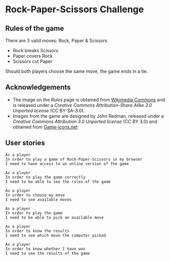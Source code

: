 # Rock-Paper-Scissors Challenge

## Rules of the game
There are 3 valid moves: Rock, Paper & Scissors
 - Rock breaks Scissors
 - Paper covers Rock
 - Scissors cut Paper

Should both players choose the same move, the game ends in a tie.

## Acknowledgements
* The image on the _Rules_ page is obtained from [Wikimedia Commons](https://en.wikipedia.org/wiki/Rock–paper–scissors#/media/File:Rock-paper-scissors.svg) and is released under a _Creative Commons Attribution-Share Alike 3.0 Unported license_ (CC BY-SA-3.0).  
* Images from the game are designed by John Redman, released under a _Creative Commons Attribution 3.0 Unported license_ (CC BY 3.0) and obtained from [Game-icons.net](https://game-icons.net)

## User stories
```
As a player
In order to play a game of Rock-Paper-Scissors in my browser
I need to have access to an online version of the game
```

```
As a player
In order to play the game correctly
I need to be able to see the rules of the game
```

```
As a player
In order to choose my move
I need to see available moves
```

```
As a player
In order to play the game
I need to be able to pick an available move
```

```
As a player
In order to know the results
I need to see which move the computer picked
```

```
As a player
In order to know whether I have won
I need to see the results of the game
```
